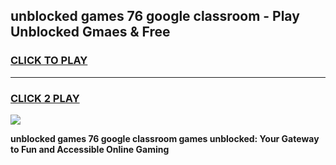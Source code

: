 
## unblocked games 76 google classroom - Play Unblocked Gmaes & Free
<h3>
<a href="https://premium.freeplayer.one?title=unblocked_games_76_google_classroom&ref=19F">CLICK TO PLAY</a></h3>
<hr>

<h3>
<a href="https://premium.freeplayer.one?title=unblocked_games_76_google_classroom&ref=19F">CLICK 2 PLAY</a>
  
</h3>

<a href="https://premium.freeplayer.one?title=unblocked_games_76_google_classroom&ref=19F/"><img src="https://clearcache.store/games.png"></a>


**unblocked games 76 google classroom games unblocked: Your Gateway to Fun and Accessible Online Gaming**
